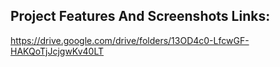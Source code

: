 ## Project Features And Screenshots Links:

https://drive.google.com/drive/folders/13OD4c0-LfcwGF-HAKQoTjJcjgwKv40LT
